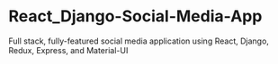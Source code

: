 # React_Django-Social-Media-App
Full stack, fully-featured social media application using React, Django, Redux, Express, and Material-UI
